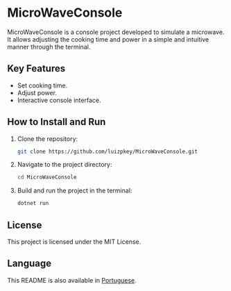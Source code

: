 # MicroWaveConsole

MicroWaveConsole is a console project developed to simulate a microwave. It allows adjusting the cooking time and power in a simple and intuitive manner through the terminal.

## Key Features
- Set cooking time.
- Adjust power.
- Interactive console interface.

## How to Install and Run
1. Clone the repository:
    ```bash
    git clone https://github.com/luizpkey/MicroWaveConsole.git
    ```

2. Navigate to the project directory:
    ```bash
    cd MicroWaveConsole
    ```

3. Build and run the project in the terminal:
    ```bash
    dotnet run
    ```

## License
This project is licensed under the MIT License.

## Language
This README is also available in [Portuguese](README-pt_BR.md).
